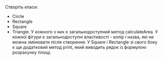 Створіть класи:

- Circle
- Rectangle
- Square
- Triangle.
  У кожного з них є загальнодоступний метод calculateArea.
  У кожної фігури є загальнодоступні властивості - колір і назва, які не можна змінювати після створення.
  У Square і Rectangle зі свого боку є ще додатковий метод print, який виводить рядок із формулою розрахунку площі.
